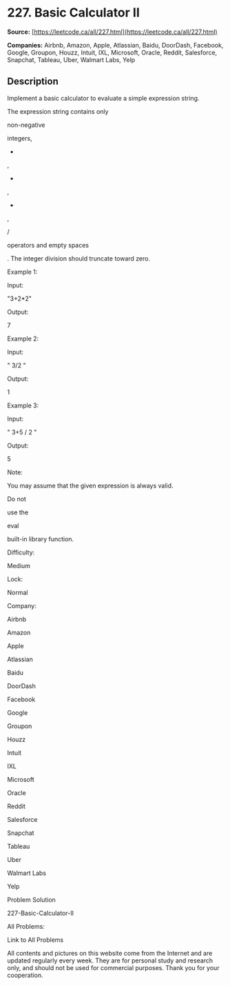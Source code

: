 # 227. Basic Calculator II

**Source:** [https://leetcode.ca/all/227.html](https://leetcode.ca/all/227.html)

**Companies:** Airbnb, Amazon, Apple, Atlassian, Baidu, DoorDash, Facebook, Google, Groupon, Houzz, Intuit, IXL, Microsoft, Oracle, Reddit, Salesforce, Snapchat, Tableau, Uber, Walmart Labs, Yelp

## Description

Implement a basic calculator to evaluate a simple expression string.

The expression string contains only

non-negative

integers,

+

,

-

,

*

,

/

operators and empty spaces

.
        The integer division should truncate toward zero.

Example 1:

Input:

"3+2*2"

Output:

7

Example 2:

Input:

" 3/2 "

Output:

1

Example 3:

Input:

" 3+5 / 2 "

Output:

5

Note:

You may assume that the given expression is always valid.

Do not

use the

eval

built-in library function.

Difficulty:

Medium

Lock:

Normal

Company:

Airbnb

Amazon

Apple

Atlassian

Baidu

DoorDash

Facebook

Google

Groupon

Houzz

Intuit

IXL

Microsoft

Oracle

Reddit

Salesforce

Snapchat

Tableau

Uber

Walmart Labs

Yelp

Problem Solution

227-Basic-Calculator-II

All Problems:

Link to All Problems

All contents and pictures on this website come from the Internet and are updated regularly every week. They are for personal study and research only, and should not be used for commercial purposes. Thank you for your cooperation.

